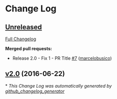 # Change Log

## [Unreleased](https://github.com/marcelobusico/changelog-testing-repo/tree/HEAD)

[Full Changelog](https://github.com/marcelobusico/changelog-testing-repo/compare/v2.0...HEAD)

**Merged pull requests:**

- Release 2.0 - Fix 1 - PR Title [\#7](https://github.com/marcelobusico/changelog-testing-repo/pull/7) ([marcelobusico](https://github.com/marcelobusico))

## [v2.0](https://github.com/marcelobusico/changelog-testing-repo/tree/v2.0) (2016-06-22)


\* *This Change Log was automatically generated by [github_changelog_generator](https://github.com/skywinder/Github-Changelog-Generator)*